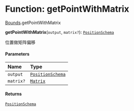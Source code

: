 # Function: getPointWithMatrix

[Bounds](/en/auto-docs/free-layout-editor/modules/Bounds.md).getPointWithMatrix

**getPointWithMatrix**(`output`, `matrix?`): [`PositionSchema`](/en/auto-docs/free-layout-editor/interfaces/PositionSchema.md)

位置做矩阵偏移

#### Parameters

| Name | Type |
| :------ | :------ |
| `output` | [`PositionSchema`](/en/auto-docs/free-layout-editor/interfaces/PositionSchema.md) |
| `matrix?` | [`Matrix`](/en/auto-docs/free-layout-editor/classes/Matrix.md) |

#### Returns

[`PositionSchema`](/en/auto-docs/free-layout-editor/interfaces/PositionSchema.md)
